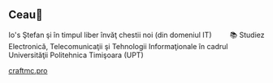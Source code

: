 ## Ceau👋

Io's Ştefan şi în timpul liber învăţ chestii noi (din domeniul IT)
  
📚 Studiez Electronică, Telecomunicaţii şi Tehnologii Informaţionale în cadrul Universităţii Politehnica Timişoara (UPT)

[craftmc.pro](https://craftmc.pro/)
